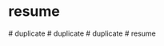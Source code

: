 # resume
#   d u p l i c a t e  
 #   d u p l i c a t e  
 #   d u p l i c a t e  
 #   r e s u m e  
 